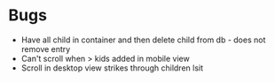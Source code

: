 # Bugs

- Have all child in container and then delete child from db - does not remove entry
- Can't scroll when > kids added in mobile view
- Scroll in desktop view strikes through children lsit